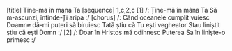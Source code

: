 [title] Tine-ma în mana Ta
[sequence] 1,c,2,c
[1]
/: Ține-mă în mâna Ta
Să m-ascunzi, întinde-Ți aripa :/
[chorus]
/: Când oceanele cumplit vuiesc
Doamne dă-mi puteri să biruiesc
Tată știu că Tu ești vegheator
Stau liniștit știu că ești Domn :/
[2]
/: Doar în Hristos mă odihnesc
Puterea Sa în liniște-o primesc :/

